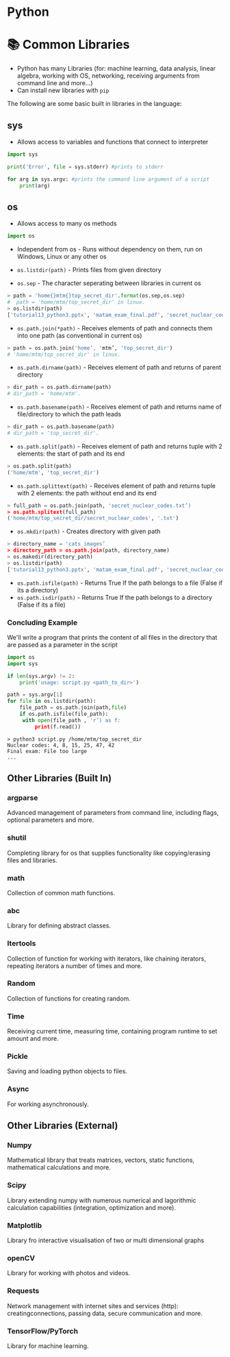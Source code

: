 # Python
# :books: Common Libraries

- Python has many Libraries (for: machine learning, data analysis, linear algebra, working with OS, networking, receiving arguments from command line and more...)
- Can install new libraries with ```pip```

The following are some basic built in libraries in the language:

## sys

- Allows access to variables and functions that connect to interpreter

```python
import sys

print('Error', file = sys.stderr) #prints to stderr

for arg in sys.argv: #prints the command line argument of a script
    print(arg) 
```

## os

- Allows access to many os methods

```python
import os
```

- Independent from os - Runs without dependency on them, run on Windows, Linux or any other os

- ```os.listdir(path)``` - Prints files from given directory
- ```os.sep``` - The character seperating between libraries in current os

```python
> path = 'home{}mtm{}top_secret_dir'.format(os.sep,os.sep)
#  path = 'home/mtm/top_secret_dir' in linux.
> os.listdir(path)
['tutorial13_python3.pptx', 'matam_exam_final.pdf', 'secret_nuclear_codes.txt']
```

- ```os.path.join(*path)``` - Receives elements of path and connects them into one path (as conventional in current os)
```python
> path = os.path.join('home’, 'mtm’, 'top_secret_dir')
# 'home/mtm/top_secret_dir' in linux.
```

- ```os.path.dirname(path)``` - Receives element of path and returns of parent directory
```python
> dir_path = os.path.dirname(path)
# dir_path = 'home/mtm'.
```

- ```os.path.basename(path)``` - Receives element of path and returns name of file/directory to which the path leads
```python
> dir_path = os.path.basename(path)
# dir_path = ‘top_secret_dir'.
```

- ```os.path.split(path)``` - Receives element of path and returns tuple with 2 elements: the start of path and its end
```python
> os.path.split(path)
('home/mtm', 'top_secret_dir')
```

- ```os.path.splittext(path)``` - Receives element of path and returns tuple with 2 elements: the path without end and its end
```python
> full_path = os.path.join(path, 'secret_nuclear_codes.txt’)
> os.path.splitext(full_path)
('home/mtm/top_secret_dir/secret_nuclear_codes', '.txt')
```

- ```os.mkdir(path)``` - Creates directory with given path
```python
> directory_name = 'cats_images’
> directory_path = os.path.join(path, directory_name)
> os.makedir(directory_path)
> os.listdir(path)
['tutorial13_python3.pptx', 'matam_exam_final.pdf', 'secret_nuclear_codes.txt', 'cats_images']
```

- ```os.path.isfile(path)``` - Returns True If the path belongs to a file (False if its a directory)
- ```os.path.isdir(path)``` - Returns True If the path belongs to a directory (False if its a file)

### Concluding Example

We'll write a program that prints the content of all files in the directory that are passed as a parameter in the script

```python
import os
import sys

if len(sys.argv) != 2:
    print('usage: script.py <path_to_dir>')

path = sys.argv[1]
for file in os.listdir(path):
    file_path = os.path.join(path,file)
    if os.path.isfile(file_path):
	 with open(file_path , 'r’) as f:
	     print(f.read())
```

```
> python3 script.py /home/mtm/top_secret_dir
Nuclear codes: 4, 8, 15, 25, 47, 42
Final exam: File too large
...
```

## Other Libraries (Built In)

### argparse

Advanced management of parameters from command line, including flags, optional parameters and more.

### shutil

Completing library for os that supplies functionality like copying/erasing files and libraries.

### math

Collection of common math functions.

### abc

Library for defining abstract classes.

### Itertools

Collection of function for working with iterators, like chaining iterators, repeating iterators a number of times and more.

### Random

Collection of functions for creating random.

### Time

Receiving current time, measuring time, containing program runtime to set amount and more.

### Pickle

Saving and loading python objects to files.

### Async

For working asynchronously.

## Other Libraries (External)

### Numpy

Mathematical library that treats matrices, vectors, static functions, mathematical calculations and more.

### Scipy

Library extending numpy with numerous numerical and lagorithmic calculation capabilities (integration, optimization and more).

### Matplotlib

Library fro interactive visualisation of two or multi dimensional graphs

### openCV

Library for working with photos and videos.

### Requests

Network management with internet sites and services (http): creatingconnections, passing data, secure communication and more.

### TensorFlow/PyTorch

Library for machine learning.

